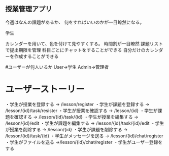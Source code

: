 ## 授業管理アプリ

今週はなんの課題があるか、
何をすればいいのかが一目瞭然になる。


学生

カレンダーを用いて、色を付けて見やすくする。
時間割が一目瞭然
課題リストで提出期限を管理
科目ごとにチャットをすることができる
自分だけのカレンダーを作成することができる

#ユーザーが何人いるか
User->学生
Admin->管理者
# ユーザーストーリー
・学生が授業を登録する -> /lesson/register
・学生が課題を登録する -> /lesson/{id}/task/resister
・学生が授業を確認する ->  /lesson/{id}
・学生が課題を確認する -> /lesson/{id}/task/{id}
・学生が授業を編集する -> /lesson/{id}/edit
・学生が課題を編集する -> /lesson/{id}/task/{id}/edit
・学生が授業を削除する -> /lesson/{id}
・学生が課題を削除する -> /lesson/{id}/task/{id}
・学生がメッセージを送る -> /lesson/{id}/chat/register
・学生がファイルを送る ->/lesson/{id}/chat/register
・学生がユーザー登録をする


